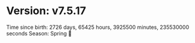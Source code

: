 # Version: v7.5.17
Time since birth: 2726 days, 65425 hours, 3925500 minutes, 235530000 seconds
Season: Spring 🌸
